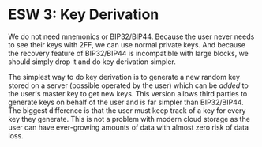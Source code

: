 ESW 3: Key Derivation
=====================

We do not need mnemonics or BIP32/BIP44. Because the user never needs to see
their keys with 2FF, we can use normal private keys. And because the recovery
feature of BIP32/BIP44 is incompatible with large blocks, we should simply drop
it and do key derivation simpler.

The simplest way to do key derivation is to generate a new random key stored on
a server (possible operated by the user) which can be *added* to the user's
master key to get new keys. This version allows third parties to generate keys
on behalf of the user and is far simpler than BIP32/BIP44. The biggest
difference is that the user must keep track of a key for every key they
generate. This is not a problem with modern cloud storage as the user can have
ever-growing amounts of data with almost zero risk of data loss.